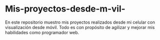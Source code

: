 # Mis-proyectos-desde-m-vil-
En este repositorio muestro mis proyectos realizados desde mi celular con visualización desde móvil. Todo es con propósito de agilizar y mejorar mis habilidades como programador web.
